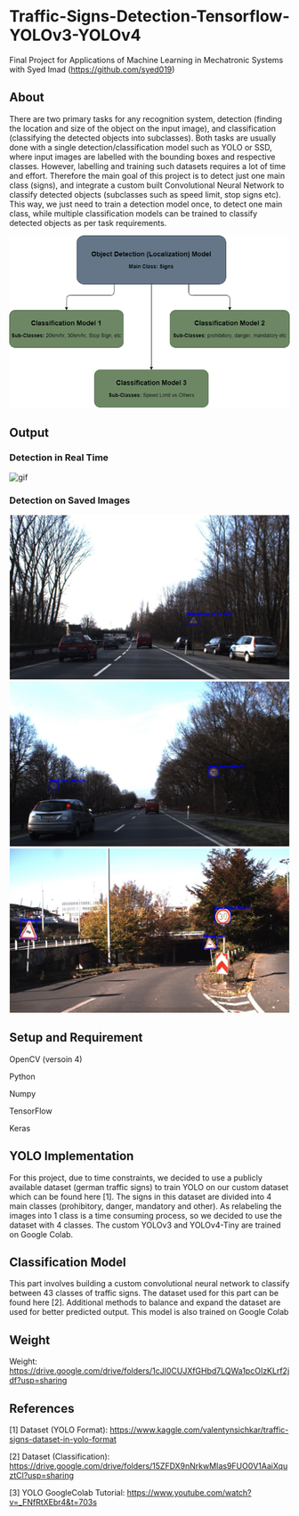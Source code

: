 # Traffic-Signs-Detection-Tensorflow-YOLOv3-YOLOv4
Final Project for Applications of Machine Learning in Mechatronic Systems with Syed Imad (https://github.com/syed019)


## About ##
There are two primary tasks for any recognition system, detection (finding the location and size of the object on the input image), and classification (classifying the detected objects into subclasses). Both tasks are usually done with a single detection/classification model such as YOLO or SSD, where input images are labelled with the bounding boxes and respective classes. However, labelling and training such datasets requires a lot of time and effort. Therefore the main goal of this project is to detect just one main class (signs), and integrate a custom built Convolutional Neural Network to classify detected objects (subclasses such as speed limit, stop signs etc). This way, we just need to train a detection model once, to detect one main class, while multiple classification models can be trained to classify detected objects as per task requirements.

![alt text](https://github.com/Alzaib/Traffic-Signs-Detection-Tensorflow-YOLOv3-YOLOv4/blob/main/images/flow.png)

## Output  ##
### Detection in Real Time ###

![gif](https://github.com/Alzaib/Traffic-Signs-Detection-Tensorflow-YOLOv3-YOLOv4/blob/main/images/demo.gif)

### Detection on Saved Images ###
![alt text](https://github.com/Alzaib/Traffic-Signs-Detection-Tensorflow-YOLOv3-YOLOv4/blob/main/images/output_images/1.jpg)
![alt text](https://github.com/Alzaib/Traffic-Signs-Detection-Tensorflow-YOLOv3-YOLOv4/blob/main/images/output_images/2.jpg)
![alt text](https://github.com/Alzaib/Traffic-Signs-Detection-Tensorflow-YOLOv3-YOLOv4/blob/main/images/output_images/6.jpg)


## Setup and Requirement ## 
OpenCV (versoin 4)

Python 

Numpy

TensorFlow 

Keras

## YOLO Implementation ##

For this project, due to time constraints, we decided to use a publicly available dataset (german traffic signs) to train YOLO on our custom dataset which can be found here [1].  The signs in this dataset are divided into 4 main classes (prohibitory, danger, mandatory and other). As relabeling the images into 1 class is a time consuming process, so we decided to use the dataset with 4 classes. The custom YOLOv3 and YOLOv4-Tiny are trained on Google Colab. 

## Classification Model ##

This part involves building a custom convolutional neural network to classify between 43 classes of traffic signs. The dataset used for this part can be found here [2]. Additional methods to balance and expand the dataset are used for better predicted output. This model is also trained on Google Colab 


## Weight ##
Weight: https://drive.google.com/drive/folders/1cJl0CUJXfGHbd7LQWa1pcOIzKLrf2jdf?usp=sharing

## References ## 

[1] Dataset (YOLO Format): https://www.kaggle.com/valentynsichkar/traffic-signs-dataset-in-yolo-format

[2] Dataset (Classification): https://drive.google.com/drive/folders/15ZFDX9nNrkwMIas9FUO0V1AaiXquztCl?usp=sharing 

[3] YOLO GoogleColab Tutorial: https://www.youtube.com/watch?v=_FNfRtXEbr4&t=703s 
